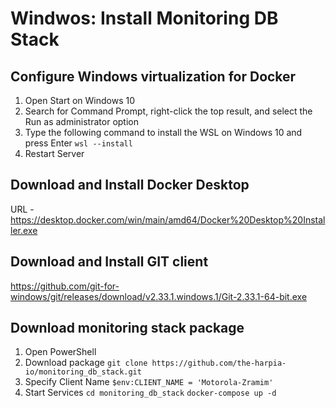 # Windwos: Install Monitoring DB Stack
## Configure Windows virtualization for Docker
1. Open Start on Windows 10
2. Search for Command Prompt, right-click the top result, and select the Run as administrator option
3. Type the following command to install the WSL on Windows 10 and press Enter
```wsl --install```
4. Restart Server

## Download and Install Docker Desktop
URL - https://desktop.docker.com/win/main/amd64/Docker%20Desktop%20Installer.exe

## Download and Install GIT client
https://github.com/git-for-windows/git/releases/download/v2.33.1.windows.1/Git-2.33.1-64-bit.exe

## Download monitoring stack package
1. Open PowerShell
2. Download package
```git clone https://github.com/the-harpia-io/monitoring_db_stack.git```
3. Specify Client Name
```$env:CLIENT_NAME = 'Motorola-Zramim'```
4. Start Services
```cd monitoring_db_stack```
```docker-compose up -d```